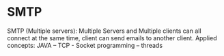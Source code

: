 # SMTP
SMTP (Multiple servers): Multiple Servers and Multiple clients can all connect at the same time, client can send emails to another client.  Applied concepts: JAVA – TCP - Socket programming – threads
